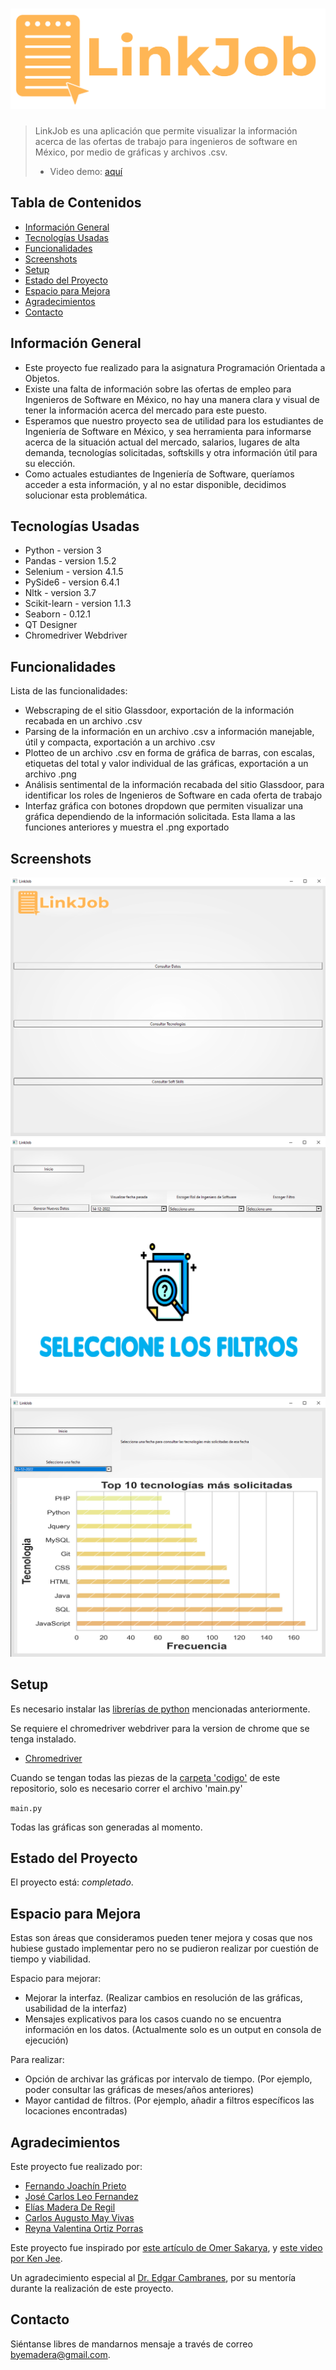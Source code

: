 # ![Logo](./img/LogoLinkJob.png)
> LinkJob es una aplicación que permite visualizar la información acerca de las ofertas de trabajo para ingenieros de software en México, por medio de gráficas y archivos .csv.
> - Video demo: [aquí](https://alumnosuady-my.sharepoint.com/personal/a18000621_alumnos_uady_mx/_layouts/15/onedrive.aspx?id=%2Fpersonal%2Fa18000621%5Falumnos%5Fuady%5Fmx%2FDocuments%2F2022%2D05%2D23%2022%2D02%2D02%2Emp4&parent=%2Fpersonal%2Fa18000621%5Falumnos%5Fuady%5Fmx%2FDocuments&ga=1) <!-- If you have the project hosted somewhere, include the link here. -->

## Tabla de Contenidos
* [Información General](#información-general)
* [Tecnologías Usadas](#tecnologías-usadas)
* [Funcionalidades](#funcionalidades)
* [Screenshots](#screenshots)
* [Setup](#setup)
* [Estado del Proyecto](#estado-del-proyecto)
* [Espacio para Mejora](#espacio-para-mejora)
* [Agradecimientos](#agradecimientos)
* [Contacto](#contacto)
<!-- * [License](#license) -->


## Información General
- Este proyecto fue realizado para la asignatura Programación Orientada a Objetos.
- Existe una falta de información sobre las ofertas de empleo para Ingenieros de Software en México, no hay una manera clara y visual de tener la información acerca del mercado para este puesto.
- Esperamos que nuestro proyecto sea de utilidad para los estudiantes de Ingeniería de Software en México, y sea herramienta para informarse acerca de la situación actual del mercado, salarios, lugares de alta demanda, tecnologías solicitadas, softskills y otra información útil para su elección.
- Como actuales estudiantes de Ingeniería de Software, queríamos acceder a esta información, y al no estar disponible, decidimos solucionar esta problemática.

## Tecnologías Usadas
- Python - version 3
- Pandas - version 1.5.2
- Selenium - version 4.1.5
- PySide6 - version 6.4.1
- Nltk - version 3.7
- Scikit-learn - version 1.1.3
- Seaborn - 0.12.1
- QT Designer
- Chromedriver Webdriver

## Funcionalidades
Lista de las funcionalidades:
- Webscraping de el sitio Glassdoor, exportación de la información recabada en un archivo .csv
- Parsing de la información en un archivo .csv a información manejable, útil y compacta, exportación a un archivo .csv
- Plotteo de un archivo .csv en forma de gráfica de barras, con escalas, etiquetas del total y valor individual de las gráficas, exportación a un archivo .png
- Análisis sentimental de la información recabada del sitio Glassdoor, para identificar los roles de Ingenieros de Software en cada oferta de trabajo
- Interfaz gráfica con botones dropdown que permiten visualizar una gráfica dependiendo de la información solicitada. Esta llama a las funciones anteriores y muestra el .png exportado


## Screenshots
![Interfaz1](./img/ss1.png)
![Interfaz2](./img/ss2.png)
![Interfaz3](./img/ss3.png)


## Setup

Es necesario instalar las [librerías de python](#tecnologías-usadas) mencionadas anteriormente.

Se requiere el chromedriver webdriver para la version de chrome que se tenga instalado. 

- [Chromedriver](https://chromedriver.chromium.org/downloads)

Cuando se tengan todas las piezas de la [carpeta 'codigo'](./codigo) de este repositorio, solo es necesario correr el archivo 'main.py'

`main.py`

Todas las gráficas son generadas al momento.


## Estado del Proyecto
El proyecto está:  _completado_. 


## Espacio para Mejora

Estas son áreas que consideramos pueden tener mejora y cosas que nos hubiese gustado implementar pero no se pudieron realizar por cuestión de tiempo y viabilidad.

Espacio para mejorar:
- Mejorar la interfaz. (Realizar cambios en resolución de las gráficas, usabilidad de la interfaz)
- Mensajes explicativos para los casos cuando no se encuentra información en los datos. (Actualmente solo es un output en consola de ejecución)

Para realizar:
- Opción de archivar las gráficas por intervalo de tiempo. (Por ejemplo, poder consultar las gráficas de meses/años anteriores)
- Mayor cantidad de filtros. (Por ejemplo, añadir a filtros específicos las locaciones encontradas)

## Agradecimientos

Este proyecto fue realizado por: 
- [Fernando Joachín Prieto](https://github.com/FernandoJoachin)
- [José Carlos Leo Fernandez](https://github.com/JoCaLeFe)
- [Elías Madera De Regil](https://github.com/EliasMaDeRe/LinkJob)
- [Carlos Augusto May Vivas](https://github.com/CarlosMay7)
- [Reyna Valentina Ortiz Porras](https://github.com/valeeortiz)


Este proyecto fue inspirado por [este artículo de Omer Sakarya](https://mersakarya.medium.com/selenium-tutorial-scraping-glassdoor-com-in-10-minutes-3d0915c6d905), y [este video por Ken Jee](https://www.youtube.com/watch?v=MpF9HENQjDo).

Un agradecimiento especial al [Dr. Edgar Cambranes](https://twitter.com/cambranes), por su mentoría durante la realización de este proyecto.


## Contacto

Siéntanse libres de mandarnos mensaje a través de correo byemadera@gmail.com.
